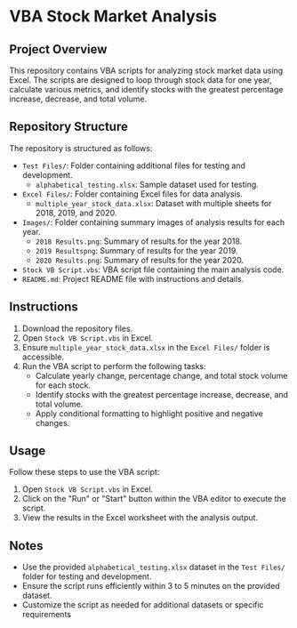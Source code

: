 # VBA Stock Market Analysis

## Project Overview
This repository contains VBA scripts for analyzing stock market data using Excel. The scripts are designed to loop through stock data for one year, calculate various metrics, and identify stocks with the greatest percentage increase, decrease, and total volume. 

## Repository Structure
The repository is structured as follows:
- `Test Files/`: Folder containing additional files for testing and development.
  - `alphabetical_testing.xlsx`: Sample dataset used for testing.
- `Excel Files/`: Folder containing Excel files for data analysis.
  - `multiple_year_stock_data.xlsx`: Dataset with multiple sheets for 2018, 2019, and 2020.
- `Images/`: Folder containing summary images of analysis results for each year.
  - `2018 Results.png`: Summary of results for the year 2018.
  - `2019 Resultspng`: Summary of results for the year 2019.
  - `2020 Results.png`: Summary of results for the year 2020.
- `Stock VB Script.vbs`: VBA script file containing the main analysis code.
- `README.md`: Project README file with instructions and details.

## Instructions
1. Download the repository files.
2. Open `Stock VB Script.vbs` in Excel.
3. Ensure `multiple_year_stock_data.xlsx` in the `Excel Files/` folder is accessible.
4. Run the VBA script to perform the following tasks:
   - Calculate yearly change, percentage change, and total stock volume for each stock.
   - Identify stocks with the greatest percentage increase, decrease, and total volume.
   - Apply conditional formatting to highlight positive and negative changes.

## Usage
Follow these steps to use the VBA script:
1. Open `Stock VB Script.vbs` in Excel.
2. Click on the "Run" or "Start" button within the VBA editor to execute the script.
3. View the results in the Excel worksheet with the analysis output.

## Notes
- Use the provided `alphabetical_testing.xlsx` dataset in the `Test Files/` folder for testing and development.
- Ensure the script runs efficiently within 3 to 5 minutes on the provided dataset.
- Customize the script as needed for additional datasets or specific requirements
